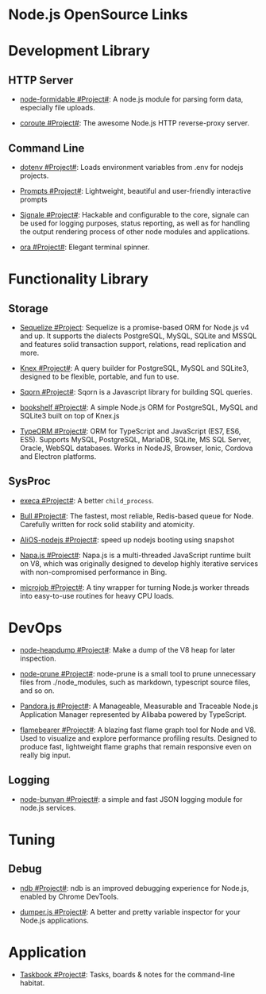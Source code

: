# Node.js OpenSource Links

# Development Library

## HTTP Server

- [node-formidable #Project#](https://github.com/felixge/node-formidable): A node.js module for parsing form data, especially file uploads.

- [coroute #Project#](https://github.com/ethanent/coroute): The awesome Node.js HTTP reverse-proxy server.

## Command Line

- [dotenv #Project#](https://github.com/motdotla/dotenv): Loads environment variables from .env for nodejs projects.

- [Prompts #Project#](https://github.com/terkelg/prompts): Lightweight, beautiful and user-friendly interactive prompts

- [Signale #Project#](https://github.com/klauscfhq/signale): Hackable and configurable to the core, signale can be used for logging purposes, status reporting, as well as for handling the output rendering process of other node modules and applications.

- [ora #Project#](https://github.com/sindresorhus/ora): Elegant terminal spinner.

# Functionality Library

## Storage

- [Sequelize #Project](http://docs.sequelizejs.com/): Sequelize is a promise-based ORM for Node.js v4 and up. It supports the dialects PostgreSQL, MySQL, SQLite and MSSQL and features solid transaction support, relations, read replication and more.

- [Knex #Project#](https://github.com/tgriesser/knex): A query builder for PostgreSQL, MySQL and SQLite3, designed to be flexible, portable, and fun to use.

- [Sqorn #Project#](https://github.com/lusakasa/sqorn): Sqorn is a Javascript library for building SQL queries.

- [bookshelf #Project#](https://github.com/bookshelf/bookshelf): A simple Node.js ORM for PostgreSQL, MySQL and SQLite3 built on top of Knex.js

- [TypeORM #Project#](https://github.com/typeorm/typeorm): ORM for TypeScript and JavaScript (ES7, ES6, ES5). Supports MySQL, PostgreSQL, MariaDB, SQLite, MS SQL Server, Oracle, WebSQL databases. Works in NodeJS, Browser, Ionic, Cordova and Electron platforms.

## SysProc

- [execa #Project#](https://github.com/sindresorhus/execa): A better `child_process`.

- [Bull #Project#](https://github.com/OptimalBits/bull): The fastest, most reliable, Redis-based queue for Node.
  Carefully written for rock solid stability and atomicity.

- [AliOS-nodejs #Project#](https://github.com/alibaba/AliOS-nodejs): speed up nodejs booting using snapshot

- [Napa.js #Project#](https://github.com/Microsoft/napajs): Napa.js is a multi-threaded JavaScript runtime built on V8, which was originally designed to develop highly iterative services with non-compromised performance in Bing.

- [microjob #Project#](https://github.com/wilk/microjob): A tiny wrapper for turning Node.js worker threads into easy-to-use routines for heavy CPU loads.

# DevOps

- [node-heapdump #Project#](https://github.com/bnoordhuis/node-heapdump): Make a dump of the V8 heap for later inspection.

- [node-prune #Project#](https://github.com/tj/node-prune): node-prune is a small tool to prune unnecessary files from ./node_modules, such as markdown, typescript source files, and so on.

- [Pandora.js #Project#](https://github.com/midwayjs/pandora): A Manageable, Measurable and Traceable Node.js Application Manager represented by Alibaba powered by TypeScript.

- [flamebearer #Project#](https://github.com/mapbox/flamebearer): A blazing fast flame graph tool for Node and V8. Used to visualize and explore performance profiling results. Designed to produce fast, lightweight flame graphs that remain responsive even on really big input.

## Logging

- [node-bunyan #Project#](https://github.com/trentm/node-bunyan): a simple and fast JSON logging module for node.js services.

# Tuning

## Debug

- [ndb #Project#](https://github.com/GoogleChromeLabs/ndb): ndb is an improved debugging experience for Node.js, enabled by Chrome DevTools.

- [dumper.js #Project#](https://github.com/zeeshanu/dumper.js): A better and pretty variable inspector for your Node.js applications.

# Application

- [Taskbook #Project#](https://github.com/klauscfhq/taskbook): Tasks, boards & notes for the command-line habitat.
